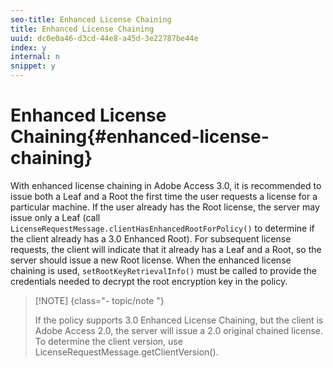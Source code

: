 ```yaml
---
seo-title: Enhanced License Chaining
title: Enhanced License Chaining
uuid: dc0e0a46-d3cd-44e8-a45d-3e22787be44e
index: y
internal: n
snippet: y
---
```


# Enhanced License Chaining{#enhanced-license-chaining}

With enhanced license chaining in Adobe Access 3.0, it is recommended to issue both a Leaf and a Root the first time the user requests a license for a particular machine. If the user already has the Root license, the server may issue only a Leaf (call `LicenseRequestMessage.clientHasEnhancedRootForPolicy()` to determine if the client already has a 3.0 Enhanced Root). For subsequent license requests, the client will indicate that it already has a Leaf and a Root, so the server should issue a new Root license. When the enhanced license chaining is used, `setRootKeyRetrievalInfo()` must be called to provide the credentials needed to decrypt the root encryption key in the policy.

>[!NOTE] {class="- topic/note "}
>
>If the policy supports 3.0 Enhanced License Chaining, but the client is Adobe Access 2.0, the server will issue a 2.0 original chained license. To determine the client version, use LicenseRequestMessage.getClientVersion().

